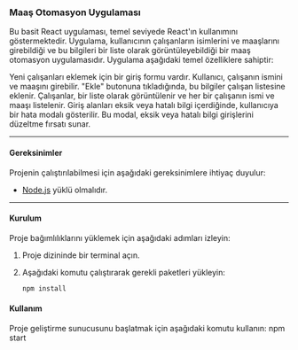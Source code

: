 ### Maaş Otomasyon Uygulaması

Bu basit React uygulaması, temel seviyede React'ın kullanımını göstermektedir. Uygulama, kullanıcının çalışanların isimlerini ve maaşlarını girebildiği ve bu bilgileri bir liste olarak görüntüleyebildiği bir maaş otomasyon uygulamasıdır. Uygulama aşağıdaki temel özelliklere sahiptir:

Yeni çalışanları eklemek için bir giriş formu vardır.
Kullanıcı, çalışanın ismini ve maaşını girebilir.
"Ekle" butonuna tıkladığında, bu bilgiler çalışan listesine eklenir.
Çalışanlar, bir liste olarak görüntülenir ve her bir çalışanın ismi ve maaşı listelenir.
Giriş alanları eksik veya hatalı bilgi içerdiğinde, kullanıcıya bir hata modalı gösterilir. Bu modal, eksik veya hatalı bilgi girişlerini düzeltme fırsatı sunar.

---

#### Gereksinimler

Projenin çalıştırılabilmesi için aşağıdaki gereksinimlere ihtiyaç duyulur:

- [Node.js](https://nodejs.org/) yüklü olmalıdır.

---

#### Kurulum

Proje bağımlılıklarını yüklemek için aşağıdaki adımları izleyin:

1. Proje dizininde bir terminal açın.

2. Aşağıdaki komutu çalıştırarak gerekli paketleri yükleyin:

   ```bash
   npm install


#### Kullanım

Proje geliştirme sunucusunu başlatmak için aşağıdaki komutu kullanın: npm start
